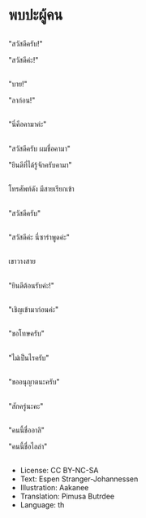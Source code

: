 # พบปะผู้คน

##
"สวัสดีครับ!"

"สวัสดีค่ะ!"

##
"บาย!"

"ลาก่อน!"

##
"นี่คือคามาค่ะ"

##
"สวัสดีครับ ผมชื่อคามา"

"ยินดีที่ได้รู้จักครับคามา"

##
โทรศัพท์ดัง มีสายเรียกเข้า

##
"สวัสดีครับ"

##
"สวัสดีค่ะ นี่ซาร่าพูดค่ะ"

##
เขาวางสาย

##
"ยินดีต้อนรับค่ะ!"

##
"เชิญเข้ามาก่อนค่ะ"

##
"ขอโทษครับ"

##
"ไม่เป็นไรครับ"

##
"ขออนุญาตนะครับ"

##
"สักครู่นะคะ"

##
"คนนี้ชื่ออาลิ"

"คนนี้ชื่อไลล่า"

##
* License: CC BY-NC-SA
* Text: Espen Stranger-Johannessen
* Illustration: Aakanee
* Translation: Pimusa Butrdee
* Language: th
